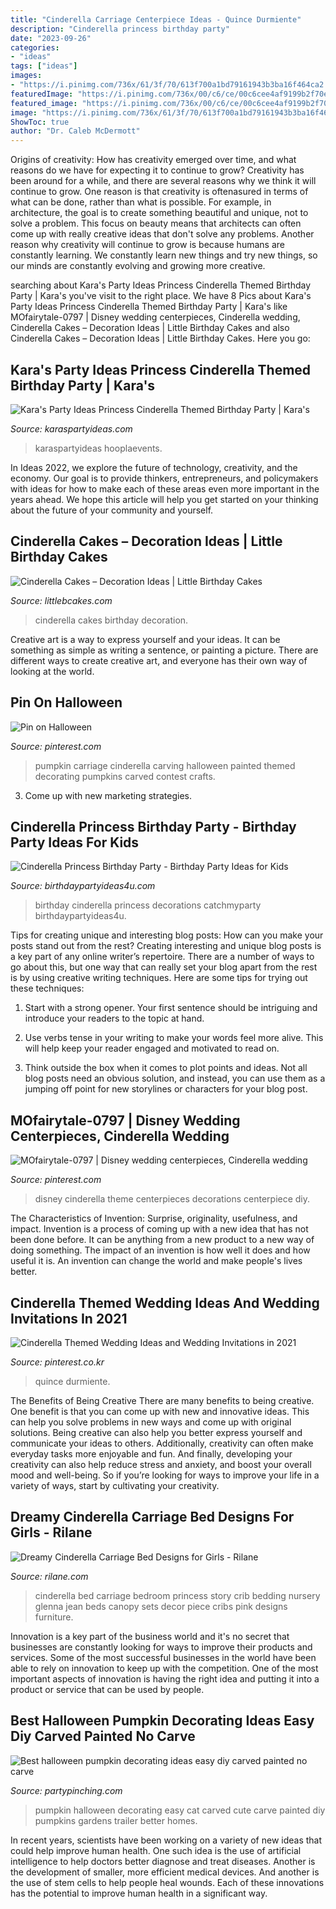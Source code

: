 ```yaml
---
title: "Cinderella Carriage Centerpiece Ideas - Quince Durmiente"
description: "Cinderella princess birthday party"
date: "2023-09-26"
categories:
- "ideas"
tags: ["ideas"]
images:
- "https://i.pinimg.com/736x/61/3f/70/613f700a1bd79161943b3ba16f464ca2.jpg"
featuredImage: "https://i.pinimg.com/736x/00/c6/ce/00c6cee4af9199b2f70e01764cf5e69a.jpg"
featured_image: "https://i.pinimg.com/736x/00/c6/ce/00c6cee4af9199b2f70e01764cf5e69a.jpg"
image: "https://i.pinimg.com/736x/61/3f/70/613f700a1bd79161943b3ba16f464ca2.jpg"
ShowToc: true
author: "Dr. Caleb McDermott"
---
```



Origins of creativity: How has creativity emerged over time, and what reasons do we have for expecting it to continue to grow?
Creativity has been around for a while, and there are several reasons why we think it will continue to grow. One reason is that creativity is oftenasured in terms of what can be done, rather than what is possible. For example, in architecture, the goal is to create something beautiful and unique, not to solve a problem. This focus on beauty means that architects can often come up with really creative ideas that don't solve any problems. Another reason why creativity will continue to grow is because humans are constantly learning. We constantly learn new things and try new things, so our minds are constantly evolving and growing more creative.

	

		
searching about Kara&#039;s Party Ideas Princess Cinderella Themed Birthday Party | Kara&#039;s you've visit to the right place. We have 8 Pics about Kara&#039;s Party Ideas Princess Cinderella Themed Birthday Party | Kara&#039;s like MOfairytale-0797 | Disney wedding centerpieces, Cinderella wedding, Cinderella Cakes – Decoration Ideas | Little Birthday Cakes and also Cinderella Cakes – Decoration Ideas | Little Birthday Cakes. Here you go:
		
    
## Kara&#039;s Party Ideas Princess Cinderella Themed Birthday Party | Kara&#039;s

<img loading=lazy src="https://karaspartyideas.com/wp-content/uploads/2015/12/Princess-Cinderella-Themed-Birthday-Party-via-Karas-Party-Ideas-KarasPartyIdeas.com32-624x935.jpg" onerror="this.onerror=null;this.src='https://tse3.mm.bing.net/th?id=OIP.Jyp3L-YOUUs2f00NV61uqgHaLG&amp;pid=15.1';" alt="Kara&#039;s Party Ideas Princess Cinderella Themed Birthday Party | Kara&#039;s">

_Source: karaspartyideas.com_

>karaspartyideas hooplaevents. 

	

In Ideas 2022, we explore the future of technology, creativity, and the economy. Our goal is to provide thinkers, entrepreneurs, and policymakers with ideas for how to make each of these areas even more important in the years ahead. We hope this article will help you get started on your thinking about the future of your community and yourself.

    
## Cinderella Cakes – Decoration Ideas | Little Birthday Cakes

<img loading=lazy src="http://www.littlebcakes.com/wp-content/uploads/2013/08/Cinderella-Birthday-Cakes.jpg" onerror="this.onerror=null;this.src='https://tse3.mm.bing.net/th?id=OIP.JL64S716kkNlgc10WC2GmAHaHK&amp;pid=15.1';" alt="Cinderella Cakes – Decoration Ideas | Little Birthday Cakes">

_Source: littlebcakes.com_

>cinderella cakes birthday decoration. 

	

Creative art is a way to express yourself and your ideas. It can be something as simple as writing a sentence, or painting a picture. There are different ways to create creative art, and everyone has their own way of looking at the world.

    
## Pin On Halloween

<img loading=lazy src="https://i.pinimg.com/736x/2c/1b/73/2c1b73d5537cb1d5f99d1a073e6f8b31--cinderella-carriage-cinderella-pumpkin.jpg" onerror="this.onerror=null;this.src='https://tse2.mm.bing.net/th?id=OIP.i_qKUFoLhzCxRc9Lx1FuBwHaHa&amp;pid=15.1';" alt="Pin on Halloween">

_Source: pinterest.com_

>pumpkin carriage cinderella carving halloween painted themed decorating pumpkins carved contest crafts. 

	

3. Come up with new marketing strategies.

    
## Cinderella Princess Birthday Party - Birthday Party Ideas For Kids

<img loading=lazy src="https://www.birthdaypartyideas4u.com/wp-content/uploads/2015/08/Cinderella-Princess-Birthday-Party-decorations-550x733.jpg" onerror="this.onerror=null;this.src='https://tse4.mm.bing.net/th?id=OIP.MDF_FNrMOIINxtywC78PGQHaJ3&amp;pid=15.1';" alt="Cinderella Princess Birthday Party - Birthday Party Ideas for Kids">

_Source: birthdaypartyideas4u.com_

>birthday cinderella princess decorations catchmyparty birthdaypartyideas4u. 

	

Tips for creating unique and interesting blog posts: How can you make your posts stand out from the rest?
Creating interesting and unique blog posts is a key part of any online writer’s repertoire. There are a number of ways to go about this, but one way that can really set your blog apart from the rest is by using creative writing techniques. Here are some tips for trying out these techniques:
1. Start with a strong opener. Your first sentence should be intriguing and introduce your readers to the topic at hand.

2. Use verbs tense in your writing to make your words feel more alive. This will help keep your reader engaged and motivated to read on.

3. Think outside the box when it comes to plot points and ideas. Not all blog posts need an obvious solution, and instead, you can use them as a jumping off point for new storylines or characters for your blog post.


    
## MOfairytale-0797 | Disney Wedding Centerpieces, Cinderella Wedding

<img loading=lazy src="https://i.pinimg.com/736x/00/c6/ce/00c6cee4af9199b2f70e01764cf5e69a.jpg" onerror="this.onerror=null;this.src='https://tse2.mm.bing.net/th?id=OIP.Xar32gdgc1DhSJQQBrWBQwHaKl&amp;pid=15.1';" alt="MOfairytale-0797 | Disney wedding centerpieces, Cinderella wedding">

_Source: pinterest.com_

>disney cinderella theme centerpieces decorations centerpiece diy. 

	

The Characteristics of Invention: Surprise, originality, usefulness, and impact.
Invention is a process of coming up with a new idea that has not been done before. It can be anything from a new product to a new way of doing something. The impact of an invention is how well it does and how useful it is. An invention can change the world and make people's lives better.

    
## Cinderella Themed Wedding Ideas And Wedding Invitations In 2021

<img loading=lazy src="https://i.pinimg.com/736x/61/3f/70/613f700a1bd79161943b3ba16f464ca2.jpg" onerror="this.onerror=null;this.src='https://tse4.mm.bing.net/th?id=OIP.jn7Lt1X4q6b6KQfcqGIggwHaNl&amp;pid=15.1';" alt="Cinderella Themed Wedding Ideas and Wedding Invitations in 2021">

_Source: pinterest.co.kr_

>quince durmiente. 

	

The Benefits of Being Creative
There are many benefits to being creative. One benefit is that you can come up with new and innovative ideas. This can help you solve problems in new ways and come up with original solutions. Being creative can also help you better express yourself and communicate your ideas to others. Additionally, creativity can often make everyday tasks more enjoyable and fun. And finally, developing your creativity can also help reduce stress and anxiety, and boost your overall mood and well-being. So if you’re looking for ways to improve your life in a variety of ways, start by cultivating your creativity.

    
## Dreamy Cinderella Carriage Bed Designs For Girls - Rilane

<img loading=lazy src="http://rilane.com/images/2016140/amazing-cinderella-bed.jpg" onerror="this.onerror=null;this.src='https://tse2.mm.bing.net/th?id=OIP.ERR-MMeJhh3-4iyVJq9n3AHaJk&amp;pid=15.1';" alt="Dreamy Cinderella Carriage Bed Designs for Girls - Rilane">

_Source: rilane.com_

>cinderella bed carriage bedroom princess story crib bedding nursery glenna jean beds canopy sets decor piece cribs pink designs furniture. 

	

Innovation is a key part of the business world and it's no secret that businesses are constantly looking for ways to improve their products and services. Some of the most successful businesses in the world have been able to rely on innovation to keep up with the competition. One of the most important aspects of innovation is having the right idea and putting it into a product or service that can be used by people.

    
## Best Halloween Pumpkin Decorating Ideas Easy Diy Carved Painted No Carve

<img loading=lazy src="https://partypinching.com/wp-content/uploads/2018/09/efb70c1061a3fe7eea88e320370dfb42.jpg" onerror="this.onerror=null;this.src='https://tse3.mm.bing.net/th?id=OIP.rAgLvEWtcLGifJQ2unuLlgHaLH&amp;pid=15.1';" alt="Best halloween pumpkin decorating ideas easy diy carved painted no carve">

_Source: partypinching.com_

>pumpkin halloween decorating easy cat carved cute carve painted diy pumpkins gardens trailer better homes. 

	

In recent years, scientists have been working on a variety of new ideas that could help improve human health. One such idea is the use of artificial intelligence to help doctors better diagnose and treat diseases. Another is the development of smaller, more efficient medical devices. And another is the use of stem cells to help people heal wounds. Each of these innovations has the potential to improve human health in a significant way.

